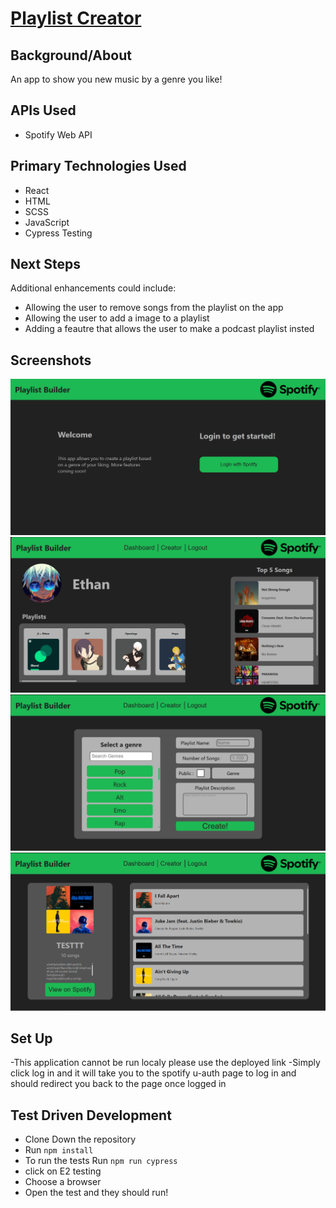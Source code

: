 # [Playlist Creator](https://playlist-creator.vercel.app)

## Background/About

An app to show you new music by a genre you like!

## APIs Used
- Spotify Web API

## Primary Technologies Used
- React
- HTML
- SCSS
- JavaScript
- Cypress Testing

## Next Steps
Additional enhancements could include:
- Allowing the user to remove songs from the playlist on the app
- Allowing  the user to add a image to a playlist
- Adding a feautre that allows the user to make a podcast playlist insted

## Screenshots
![image](/src/util/Spotify%20preview%20home.png)
![image](/src/util/Spotify%20preveiw%20dash.png)
![image](/src/util/Spotify%20preview%20creator.png)
![image](/src/util/playlist%20preview.png)



## Set Up
-This application cannot be run localy please use the deployed link
-Simply click log in and it will take you to the spotify u-auth page to log in and should redirect you back to the page once logged in 


## Test Driven Development
- Clone Down the repository
- Run `npm install`
- To run the tests Run  `npm run cypress`
- click on E2 testing
- Choose a browser
- Open the test and they should run!

